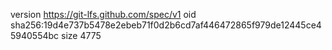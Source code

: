 version https://git-lfs.github.com/spec/v1
oid sha256:19d4e737b5478e2ebeb71f0d2b6cd7af446472865f979de12445ce45940554bc
size 4775
